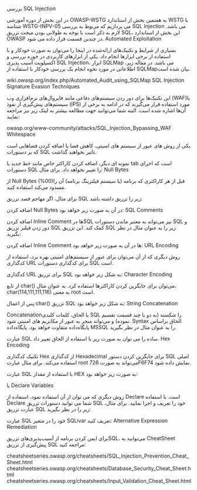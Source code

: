 بررسی SQL Injection

در این بخش از دوره آموزشی OWASP-WSTG به هفتمین بخش از استاندارد WSTG با شناسه WSTG-INPV-05 می پردازیم که مربوط به بررسی SQL Injection می باشد. لازم به ذکر است با توجه به طولانی بودن مبحث تزریق SQL، این بخش از استاندارد OWASP در چندین قسمت قرار داده می شود.
Automated Exploitation

بسیاری از شرایط و تکنیک‌های ارائه‌شده در اینجا را می‌توان به صورت خودکار و با استفاده از برخی ابزارها انجام داد. یکی از ابزارهای کاربردی در حوزه بررسی و اکسپلویت آسیب پذیری SQL Injection، ابزار SQLMap می باشد. در مقاله زیر، اطلاعاتی در مورد نحوه انجام یک بررسی خودکار با استفاده از SQLMapبیان شده است.

wiki.owasp.org/index.php/Automated_Audit_using_SQLMap
SQL Injection Signature Evasion Techniques

این تکنیک‌ها برای دور زدن سیستم‌های دفاعی مانند فایروال‌های نرم‌افزاری وب (WAF)‏ یا سیستم‌های پیش‌گیری از نفوذ (‏IPS) مورد استفاده قرار می‌گیرند که در ادامه به برخی از آن‌ها اشاره شده است. البته شما می‌توانید جهت مطالعه بیشتر به لینک زیر نیز مراجعه نمایید:

owasp.org/www-community/attacks/SQL_Injection_Bypassing_WAF
Whitespace

یکی از روش های عبور از سیستم های امنیتی، کاهش فضا یا اضافه کردن فضاهایی است که بر دستورات SQL تاثیر نخواهند گذاشت.

نمونه ای دیگر، اضافه کردن کاراکتر خاص مانند خط جدید یا tab است که اجرای دستورات SQL را تغییر نخواهد داد. برای مثال:
Null Bytes

از Null Bytes (%00)‏ قبل از هر کاراکتری که برنامه (یا سیستم فیلترینگ برنامه) آن را مسدود می‌کند استفاده کنید.

برای مثال، اگر مهاجم قصد تزریق SQL زیر را تزریق داشته باشد:

اضافه کردن Null Bytes در آن به صورت زیر خواهد بود:
SQL Comments

اضافه کردن Inline Comment ها درSQL نیز می‌تواند به معتبر ماندن دستورات SQL و دور زدن فیلتر تزریق SQL کمک کند. این تزریق SQL زیر را به عنوان مثال در نظر بگیرید:

اضافه کردن Inline Comment ها در آن به صورت زیر خواهد بود:
URL Encoding

روش دیگری که از آن می‌توان برای عبور از سیستم‌های امنیتی بهره برد، استفاده از کدگذاری URL برای کدگذاری دستورات SQL است.

کدگذاری URL برای تزریق SQL به شکل زیر خواهد بود:
Character Encoding

از تابع char() می‌توان برای جایگزین کردن کاراکترها استفاده کرد. به عنوان مثال، char(114,111,111,116) به معنی root است.

پس از اعمال char() تزریق SQL به شکل زیر خواهد بود:
String Concatenation

Concatenationیا الحاق، کلمات کلیدی SQL را شکسته (به دو یا چند قسمت تقسیم نموده) و می‌تواند منجر به عبور از مکانزیم های امنیتی شود. Syntax الحاق براساس پایگاه‌داده متفاوت خواهد بود. پایگاه‌داده MSSQL را به عنوان مثال در نظر بگیرید.

عبارت SQL ساده را می توان به صورت زیر با استفاده از الحاق تغییر داد.
Hex Encoding

تکنیک کدگذاری Hex از کدگذاری Hexadecimal برای جایگزین کردن دستور SQL اصلی استفاده می‌کند. برای مثال عبارت root می‌تواند به صورت 726F6F74 نمایش داده شود.

عبارت SQL با استفاده از مقدار HEX به صورت زیر خواهد بود:

یا
Declare Variables

روش دیگری که می توان از آن استفاده نمود، استفاده از Declare است. با استفاده Declare شما می توانید دستورات تزریق SQL خود را تعریف و اجرا نمایید.
برای مثال، عبارت تزریق SQL زیر را در نظر بگیرید:

عبارت SQL خود را در متغیر SQLivar تعریف کنید:
Alternative Expression
Remediation

برای ایمن کردن برنامه از آسیب‌پذیری‌های تزریقSQL، می‌توانید به CheatSheet پیش‌گیری از تزریق SQL مراجعه کنید:

cheatsheetseries.owasp.org/cheatsheets/SQL_Injection_Prevention_Cheat_Sheet.html
cheatsheetseries.owasp.org/cheatsheets/Database_Security_Cheat_Sheet.html
cheatsheetseries.owasp.org/cheatsheets/Input_Validation_Cheat_Sheet.html
